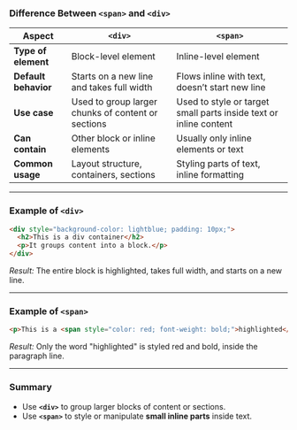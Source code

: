 ### Difference Between `<span>` and `<div>`

| Aspect               | `<div>`                                            | `<span>`                                                          |
| -------------------- | -------------------------------------------------- | ----------------------------------------------------------------- |
| **Type of element**  | Block-level element                                | Inline-level element                                              |
| **Default behavior** | Starts on a new line and takes full width          | Flows inline with text, doesn’t start new line                    |
| **Use case**         | Used to group larger chunks of content or sections | Used to style or target small parts inside text or inline content |
| **Can contain**      | Other block or inline elements                     | Usually only inline elements or text                              |
| **Common usage**     | Layout structure, containers, sections             | Styling parts of text, inline formatting                          |

---

### Example of `<div>`

```html
<div style="background-color: lightblue; padding: 10px;">
  <h2>This is a div container</h2>
  <p>It groups content into a block.</p>
</div>
```

*Result:* The entire block is highlighted, takes full width, and starts on a new line.

---

### Example of `<span>`

```html
<p>This is a <span style="color: red; font-weight: bold;">highlighted</span> word.</p>
```

*Result:* Only the word "highlighted" is styled red and bold, inside the paragraph line.

---

### Summary

* Use **`<div>`** to group larger blocks of content or sections.
* Use **`<span>`** to style or manipulate **small inline parts** inside text.